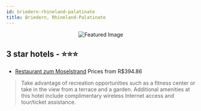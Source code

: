 ```yaml
---
id: briedern-rhineland-palatinate
title: Briedern, Rhineland-Palatinate
---
```


<center><img src="https://i.travelapi.com/hotels/26000000/25150000/25140700/25140635/6b60e499_z.jpg" alt="Featured Image" /></center>


##  3 star hotels - ⭐️⭐️⭐️

-    [Restaurant zum Moselstrand](https://www.hurb.com/br/hotels/briedern/restaurant-zum-moselstrand-JNP-JP650926?cmp=18055) Prices from R$394.86
   > Take advantage of recreation opportunities such as a fitness center or take in the view from a terrace and a garden. Additional amenities at this hotel include complimentary wireless Internet access and tour/ticket assistance.
